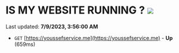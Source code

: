 # IS MY WEBSITE RUNNING ? [![](https://img.shields.io/static/v1?label=Sponsor&message=%E2%9D%A4&logo=GitHub&color=%23fe8e86)](https://github.com/sponsors/<username>)

Last updated: **7/9/2023, 3:56:00 AM**

- `GET` [https://youssefservice.me](https://youssefservice.me) - **Up** (659ms)
